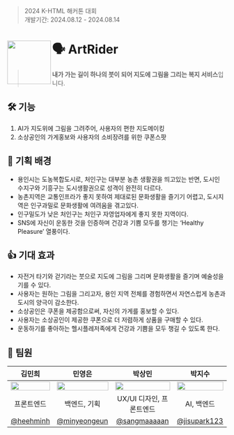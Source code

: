 > 2024 K-HTML 해커톤 대회 <br />
> 개발기간: 2024.08.12 - 2024.08.14


# 🗣️ ArtRider <img src="https://github.com/user-attachments/assets/12c07bc9-931a-42f0-86e4-60f37bf66608" align=left width=100>

> **내가 가는 길이 하나의 붓이 되어 지도에 그림을 그리는 복지 서비스**입니다.


## **🛠️ 기능**

1. AI가 지도위에 그림을 그려주어, 사용자의 편한 지도메이킹
2. 소상공인의 가게홍보와 사용자의 소비장려를 위한 쿠폰스팟


## **💭 기획 배경**

- 용인시는 도농복합도시로, 처인구는 대부분 농촌 생활권을 띄고있는 반면, 도시인 수지구와 기흥구는 도시생활권으로 성격이 완전히 다르다.
- 농촌지역은 교통인프라가 좋지 못하여 제대로된 문화생활을 즐기기 어렵고, 도시지역은 인구과밀로 문화생활에 여려움을 겪고있다.
- 인구밀도가 낮은 처인구는 처인구 자영업자에게 좋지 못한 지역이다.
- SNS에 자신이 운동한 것을 인증하며 건강과 기쁨 모두를 챙기는 ‘Healthy Pleasure’ 열풍이다.

## **👍 기대 효과**

- 자전거 타기와 걷기라는 붓으로 지도에 그림을 그리며 문화생활을 즐기며 예술성을 기를 수 있다.
- 사용자는 원하는 그림을 그리고자, 용인 지역 전체를 경험하면서 자연스럽게 농촌과 도시의 양극이 감소한다.
- 소상공인은 쿠폰을 제공함으로써, 자신의 가게를 홍보할 수 있다.
- 사용자는 소상공인이 제공한 쿠폰으로 더 저렴하게 상품을 구매할 수 있다.
- 운동하기를 좋아하는 헬시플레저족에게 건강과 기쁨을 모두 챙길 수 있도록 한다.

## **👥 팀원**

|김민희|민영은|박상민|박지수|
|:---:|:---:|:---:|:---:|
|<img src="https://avatars.githubusercontent.com/heehminh" width="100%">|<img src="https://avatars.githubusercontent.com/minyeongeun" width="100%">|<img src="https://avatars.githubusercontent.com/sangmaaaaan" width="100%">|<img src="https://avatars.githubusercontent.com/jisupark123" width="100%">|
|프론트엔드|백엔드, 기획|UX/UI 디자인, 프론트엔드|AI, 백엔드|
|[@heehminh](https://github.com/heehminh)|[@minyeongeun](https://github.com/minyeongeun)|[@sangmaaaaan](https://github.com/sangmaaaaan)|[@jisupark123](https://github.com/jisupark123)|



